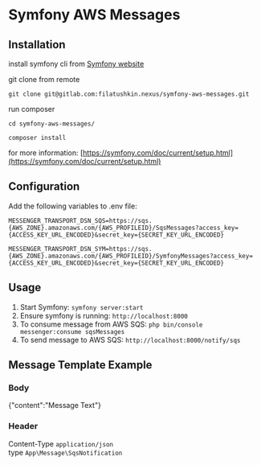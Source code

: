 # Symfony AWS Messages

## Installation
install symfony cli from [Symfony website](https://symfony.com/download`)

git clone from remote

`git clone git@gitlab.com:filatushkin.nexus/symfony-aws-messages.git`

run composer

`cd symfony-aws-messages/`

`composer install`

for more information: [https://symfony.com/doc/current/setup.html](https://symfony.com/doc/current/setup.html)

## Configuration

Add the following variables to .env file:

`MESSENGER_TRANSPORT_DSN_SQS=https://sqs.{AWS_ZONE}.amazonaws.com/{AWS_PROFILEID}/SqsMessages?access_key={ACCESS_KEY_URL_ENCODED}&secret_key={SECRET_KEY_URL_ENCODED}`

`MESSENGER_TRANSPORT_DSN_SYM=https://sqs.{AWS_ZONE}.amazonaws.com/{AWS_PROFILEID}/SymfonyMessages?access_key={ACCESS_KEY_URL_ENCODED}&secret_key={SECRET_KEY_URL_ENCODED}`

## Usage

1. Start Symfony: `symfony server:start`
2. Ensure symfony is running: `http://localhost:8000`
3. To consume message from AWS SQS: `php bin/console messenger:consume sqsMessages`
4. To send message to AWS SQS: `http://localhost:8000/notify/sqs`

## Message Template Example

### Body
{"content":"Message Text"}
### Header
Content-Type `application/json`<br>type `App\Message\SqsNotification`
